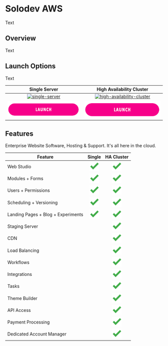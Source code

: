 # Solodev AWS
Text

## Overview
Text

## Launch Options
Text 

Single Server                                                                   | High Availability Cluster  
:------------------------------------------------------------------------------:|:------------------------------------------------------------------------------:
[![single-server](http://via.placeholder.com/425x425)](pages/solodev-single.md) | [![high-availability-cluster](http://via.placeholder.com/425x425)](pages/solodev-ha-cluster.md)
[![single-server-launch](pages/images/launch-btn.png)](pages/solodev-single.md) | [![ha-cluster-launch](pages/images/launch-btn.png)](pages/solodev-ha-cluster.md)

## Features
Enterprise Website Software, Hosting & Support. It's all here in the cloud.

Feature                            | Single                                          | HA Cluster  
-----------------------------------|:-----------------------------------------------:|:-----------------------------------------------:
Web Studio                         | ![feature-included](pages/images/checkmark.png) | ![feature-included](pages/images/checkmark.png)
Modules + Forms                    | ![feature-included](pages/images/checkmark.png) | ![feature-included](pages/images/checkmark.png)
Users + Permissions                | ![feature-included](pages/images/checkmark.png) | ![feature-included](pages/images/checkmark.png)
Scheduling + Versioning            | ![feature-included](pages/images/checkmark.png) | ![feature-included](pages/images/checkmark.png)
Landing Pages + Blog + Experiments | ![feature-included](pages/images/checkmark.png) | ![feature-included](pages/images/checkmark.png)
Staging Server                     |                                                 | ![feature-included](pages/images/checkmark.png)
CDN                                |                                                 | ![feature-included](pages/images/checkmark.png)
Load Balancing                     |                                                 | ![feature-included](pages/images/checkmark.png)
Workflows                          |                                                 | ![feature-included](pages/images/checkmark.png)
Integrations                       |                                                 | ![feature-included](pages/images/checkmark.png)
Tasks                              |                                                 | ![feature-included](pages/images/checkmark.png)
Theme Builder                      |                                                 | ![feature-included](pages/images/checkmark.png)
API Access                         |                                                 | ![feature-included](pages/images/checkmark.png)
Payment Processing                 |                                                 | ![feature-included](pages/images/checkmark.png)
Dedicated Account Manager          |                                                 | ![feature-included](pages/images/checkmark.png)
